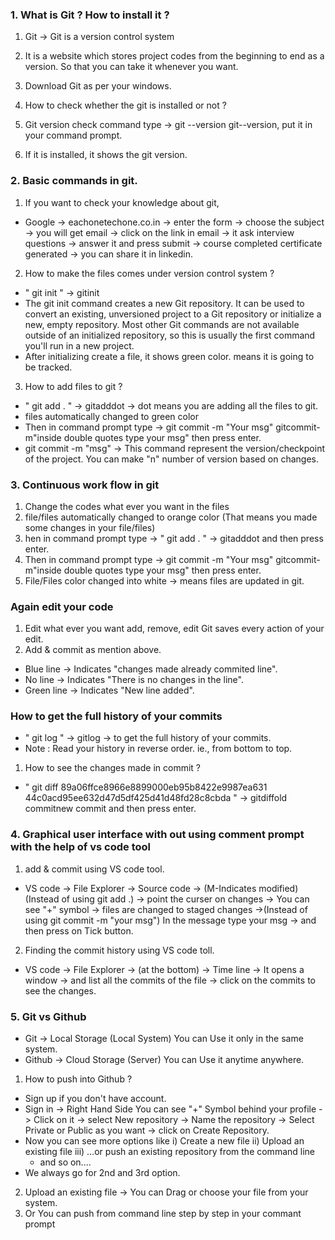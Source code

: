 ### 1. What is Git ? How to install it ?

1.  Git -> Git is a version control system
2.  It is a website which stores project codes from the beginning to end as a version. So that you can take it whenever you want.

3.  Download Git as per your windows.
4.  How to check whether the git is installed or not ?
5.  Git version check command type -> git --version git<space>--version, put it in your command prompt.
6.  If it is installed, it shows the git version.

### 2. Basic commands in git.

1. If you want to check your knowledge about git,

- Google -> eachonetechone.co.in -> enter the form -> choose the subject -> you will get email -> click on the link in email -> it ask interview questions -> answer it and press submit -> course completed certificate generated -> you can share it in linkedin.

2. How to make the files comes under version control system ?

- " git init " -> git<space>init
- The git init command creates a new Git repository. It can be used to convert an existing, unversioned project to a Git repository or initialize a new, empty repository. Most other Git commands are not available outside of an initialized repository, so this is usually the first command you'll run in a new project.
- After initializing create a file, it shows green color. means it is going to be tracked.

3. How to add files to git ?

- " git add . " -> git<space>add<space>dot -> dot means you are adding all the files to git.
- files automatically changed to green color
- Then in command prompt type -> git commit -m "Your msg" git<space>commit<space>-m<space>"inside double quotes type your msg" then press enter.
- git commit -m "msg" -> This command represent the version/checkpoint of the project. You can make "n" number of version based on changes.

### 3. Continuous work flow in git

1.  Change the codes what ever you want in the files
2.  file/files automatically changed to orange color (That means you made some changes in your file/files)
3.  hen in command prompt type -> " git add . " -> git<space>add<space>dot and then press enter.
4.  Then in command prompt type -> git commit -m "Your msg" git<space>commit<space>-m<space>"inside double quotes type your msg" then press enter.
5.  File/Files color changed into white -> means files are updated in git.

### Again edit your code

1.  Edit what ever you want add, remove, edit Git saves every action of your edit.
2.  Add & commit as mention above.

- Blue line -> Indicates "changes made already commited line".
- No line -> Indicates "There is no changes in the line".
- Green line -> Indicates "New line added".

### How to get the full history of your commits

- " git log " -> git<space>log -> to get the full history of your commits.
- Note : Read your history in reverse order. ie., from bottom to top.

1. How to see the changes made in commit ?

- " git diff 89a06ffce8966e8899000eb95b8422e9987ea631 44c0acd95ee632d47d5df425d41d48fd28c8cbda " -> git<space>diff<space>old commit<space>new commit and then press enter.

### 4. Graphical user interface with out using comment prompt with the help of vs code tool

1. add & commit using VS code tool.

- VS code -> File Explorer -> Source code -> (M-Indicates modified) (Instead of using git add .) -> point the curser on changes -> You can see "+" symbol -> files are changed to staged changes ->(Instead of using git commit -m "your msg") In the message type your msg -> and then press on Tick button.

2. Finding the commit history using VS code toll.

- VS code -> File Explorer -> (at the bottom) -> Time line -> It opens a window -> and list all the commits of the file -> click on the commits to see the changes.

### 5. Git vs Github

- Git -> Local Storage (Local System) You can Use it only in the same system.
- Github -> Cloud Storage (Server) You can Use it anytime anywhere.

1. How to push into Github ?

- Sign up if you don't have account.
- Sign in -> Right Hand Side You can see "+" Symbol behind your profile -> Click on it -> select New repository -> Name the repository -> Select Private or Public as you want -> click on Create Repository.
- Now you can see more options like
  i) Create a new file
  ii) Upload an existing file
  iii) …or push an existing repository from the command line
  - and so on....
- We always go for 2nd and 3rd option.

2. Upload an existing file -> You can Drag or choose your file from your system.
3. Or You can push from command line step by step in your commant prompt

